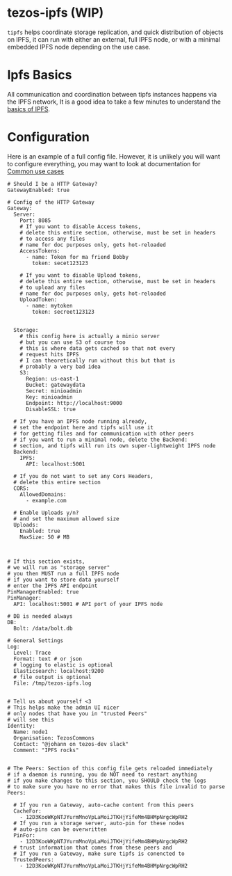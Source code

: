 # tezos-ipfs (WIP)

`tipfs` helps coordinate storage replication, and quick distribution of objects on IPFS,
it can run with either an external, full IPFS node, or with a minimal embedded IPFS node depending on the use case.

# Ipfs Basics

All communication and coordination between tipfs instances happens via the IPFS network, It is a good idea to take a few minutes
to understand the [basics of IPFS](./docs/ipfs_basics.md).


# Configuration

Here is an example of a full config file. However, it is unlikely you will want to configure everything,
you may want to look at documentation for [Common use cases](./docs/common_use.md)


```
# Should I be a HTTP Gateway?
GatewayEnabled: true

# Config of the HTTP Gateway
Gateway:
  Server:
    Port: 8085
    # If you want to disable Access tokens,
    # delete this entire section, otherwise, must be set in headers
    # to access any files
    # name for doc purposes only, gets hot-reloaded
    AccessTokens:
      - name: Token for ma friend Bobby
        token: secet123123

    # If you want to disable Upload tokens,
    # delete this entire section, otherwise, must be set in headers
    # to upload any files
    # name for doc purposes only, gets hot-reloaded
    UploadToken:
      - name: mytoken
        token: secreet123123


  Storage:
    # this config here is actually a minio server
    # but you can use S3 of course too
    # this is where data gets cached so that not every
    # request hits IPFS
    # I can theoretically run without this but that is
    # probably a very bad idea
    S3:
      Region: us-east-1
      Bucket: gatewaydata
      Secret: minioadmin
      Key: minioadmin
      Endpoint: http://localhost:9000
      DisableSSL: true

  # If you have an IPFS node running already,
  # set the endpoint here and tipfs will use it
  # for getting files and for communication with other peers
  # if you want to run a minimal node, delete the Backend:
  # section, and tipfs will run its own super-lightweight IPFS node
  Backend:
    IPFS:
      API: localhost:5001

  # If you do not want to set any Cors Headers,
  # delete this entire section
  CORS:
    AllowedDomains:
      - example.com

  # Enable Uploads y/n?
  # and set the maximum allowed size
  Uploads:
    Enabled: true
    MaxSize: 50 # MB



# If this section exists,
# we will run as "storage server"
# you then MUST run a full IPFS node
# if you want to store data yourself
# enter the IPFS API endpoint
PinManagerEnabled: true
PinManager:
  API: localhost:5001 # API port of your IPFS node

# DB is needed always
DB:
  Bolt: /data/bolt.db

# General Settings
Log:
  Level: Trace
  Format: text # or json
  # logging to elastic is optional
  Elasticsearch: localhost:9200
  # file output is optional
  File: /tmp/tezos-ipfs.log


# Tell us about yourself <3
# This helps make the admin UI nicer
# only nodes that have you in "trusted Peers"
# will see this
Identity:
  Name: node1
  Organisation: TezosCommons
  Contact: "@johann on tezos-dev slack"
  Comment: "IPFS rocks"


# The Peers: Section of this config file gets reloaded immediately
# if a daemon is running, you do NOT need to restart anything
# if you make changes to this section, you SHOULD check the logs
# to make sure you have no error that makes this file invalid to parse
Peers:

  # If you run a Gateway, auto-cache content from this peers
  CacheFor:
    - 12D3KooWKpNTJYurmMnoVpLaMoiJTKHjYifeMm4BHMpNrgcWpRH2
  # If you run a storage server, auto-pin for these nodes
  # auto-pins can be overwritten
  PinFor:
    - 12D3KooWKpNTJYurmMnoVpLaMoiJTKHjYifeMm4BHMpNrgcWpRH2
  # trust information that comes from these peers and
  # If you run a Gateway, make sure tipfs is conencted to
  TrustedPeers:
    - 12D3KooWKpNTJYurmMnoVpLaMoiJTKHjYifeMm4BHMpNrgcWpRH2
```
